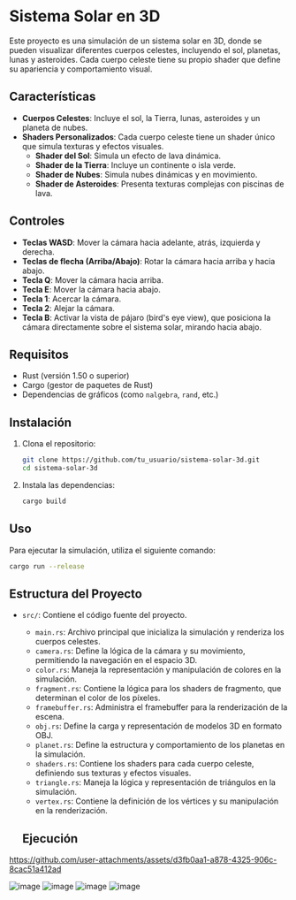 # Sistema Solar en 3D

Este proyecto es una simulación de un sistema solar en 3D, donde se pueden visualizar diferentes cuerpos celestes, incluyendo el sol, planetas, lunas y asteroides. Cada cuerpo celeste tiene su propio shader que define su apariencia y comportamiento visual.

## Características

- **Cuerpos Celestes**: Incluye el sol, la Tierra, lunas, asteroides y un planeta de nubes.
- **Shaders Personalizados**: Cada cuerpo celeste tiene un shader único que simula texturas y efectos visuales.
  - **Shader del Sol**: Simula un efecto de lava dinámica.
  - **Shader de la Tierra**: Incluye un continente o isla verde.
  - **Shader de Nubes**: Simula nubes dinámicas y en movimiento.
  - **Shader de Asteroides**: Presenta texturas complejas con piscinas de lava.

## Controles

- **Teclas WASD**: Mover la cámara hacia adelante, atrás, izquierda y derecha.
- **Teclas de flecha (Arriba/Abajo)**: Rotar la cámara hacia arriba y hacia abajo.
- **Tecla Q**: Mover la cámara hacia arriba.
- **Tecla E**: Mover la cámara hacia abajo.
- **Tecla 1**: Acercar la cámara.
- **Tecla 2**: Alejar la cámara.
- **Tecla B**: Activar la vista de pájaro (bird's eye view), que posiciona la cámara directamente sobre el sistema solar, mirando hacia abajo.

## Requisitos

- Rust (versión 1.50 o superior)
- Cargo (gestor de paquetes de Rust)
- Dependencias de gráficos (como `nalgebra`, `rand`, etc.)

## Instalación

1. Clona el repositorio:

   ```bash
   git clone https://github.com/tu_usuario/sistema-solar-3d.git
   cd sistema-solar-3d
   ```

2. Instala las dependencias:

   ```bash
   cargo build
   ```

## Uso

Para ejecutar la simulación, utiliza el siguiente comando:

```bash
cargo run --release
```

## Estructura del Proyecto

- `src/`: Contiene el código fuente del proyecto.
  - `main.rs`: Archivo principal que inicializa la simulación y renderiza los cuerpos celestes.
  - `camera.rs`: Define la lógica de la cámara y su movimiento, permitiendo la navegación en el espacio 3D.
  - `color.rs`: Maneja la representación y manipulación de colores en la simulación.
  - `fragment.rs`: Contiene la lógica para los shaders de fragmento, que determinan el color de los píxeles.
  - `framebuffer.rs`: Administra el framebuffer para la renderización de la escena.
  - `obj.rs`: Define la carga y representación de modelos 3D en formato OBJ.
  - `planet.rs`: Define la estructura y comportamiento de los planetas en la simulación.
  - `shaders.rs`: Contiene los shaders para cada cuerpo celeste, definiendo sus texturas y efectos visuales.
  - `triangle.rs`: Maneja la lógica y representación de triángulos en la simulación.
  - `vertex.rs`: Contiene la definición de los vértices y su manipulación en la renderización.
 
  ## Ejecución

https://github.com/user-attachments/assets/d3fb0aa1-a878-4325-906c-8cac51a412ad

  ![image](https://github.com/user-attachments/assets/1668af57-d262-4938-af32-c80f404e5286)
  ![image](https://github.com/user-attachments/assets/54ec609b-c771-4079-a325-3e503aba0c2d)
  ![image](https://github.com/user-attachments/assets/64b0b0bb-312c-4601-afa2-7733294617c7)
  ![image](https://github.com/user-attachments/assets/498aaf04-2284-42e4-8d7f-cf14c3d67034)





